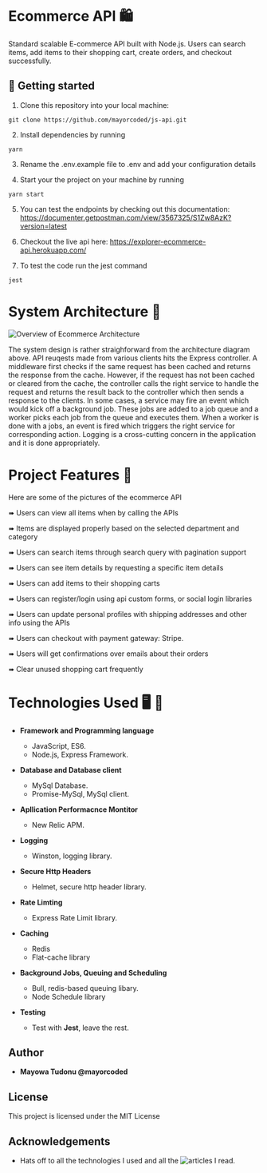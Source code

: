 # Ecommerce API  🛍  

Standard scalable E-commerce API built with Node.js. Users can search items, add items to their shopping cart, create orders, and checkout successfully.

## 📖 Getting started

1. Clone this repository into your local machine:
```
git clone https://github.com/mayorcoded/js-api.git
```
2. Install dependencies by running
```
yarn
```
3. Rename the .env.example file to .env and add your configuration details

4. Start your the project on your machine by running
```
yarn start
```
5. You can test the endpoints by checking out this documentation: https://documenter.getpostman.com/view/3567325/S1Zw8AzK?version=latest

6. Checkout the live api here: https://explorer-ecommerce-api.herokuapp.com/

7. To test the code run the jest command
```
jest
```


# System Architecture  🏢
![Overview of Ecommerce Architecture](https://github.com/mayorcoded/js-api/blob/master/system_design.jpg)

The system design is rather straighforward from the architecture diagram above. API reuqests made from various clients hits the Express controller. A middleware first checks if the same request has been cached and returns the response from the cache. However, if the request has not been cached or cleared from the cache, the controller calls the right service to handle the request and returns the result back to the controller which then sends a response to the clients. In some cases, a service may fire an event which would kick off a background job. These jobs are added to a job queue and a worker picks each job from the queue and executes them. When a worker is done with a jobs, an event is fired which triggers the right service for corresponding action. Logging is a cross-cutting concern in the application and it is done appropriately. 

# Project Features 📸

Here are some of the pictures of the ecommerce API

➠ Users can view all items when by calling the APIs

➠ Items are displayed properly based on the selected department and category

➠ Users can search items through search query with pagination support

➠ Users can see item details by requesting a specific item details

➠ Users can add items to their shopping carts

➠ Users can register/login using api custom forms, or social login libraries

➠ Users can update personal profiles with shipping addresses and other info using the APIs

➠ Users can checkout with payment gateway: Stripe. 

➠ Users will get confirmations over emails about their orders

➠ Clear unused shopping cart frequently

# Technologies Used 🖥 📲

- **Framework and Programming language**
        
    - JavaScript, ES6.
    - Node.js, Express Framework.

- **Database and Database client**

    - MySql Database.
    - Promise-MySql, MySql client.

- **Apllication Performacnce Montitor**
    
    - New Relic APM.

- **Logging**

    - Winston, logging library.

- **Secure Http Headers**

    - Helmet, secure http header library.

- **Rate Limting**

    - Express Rate Limit library.

- **Caching**

    - Redis
    - Flat-cache library

- **Background Jobs, Queuing and Scheduling**

    - Bull, redis-based queuing libary.
    - Node Schedule library

- **Testing**

    - Test with **Jest**, leave the rest.

## Author
* **Mayowa Tudonu @mayorcoded**

## License 
This project is licensed under the MIT License

## Acknowledgements
* Hats off to all the technologies I used and all the ![articles](https://softwareontheroad.com/ideal-nodejs-project-structure/) I read.
